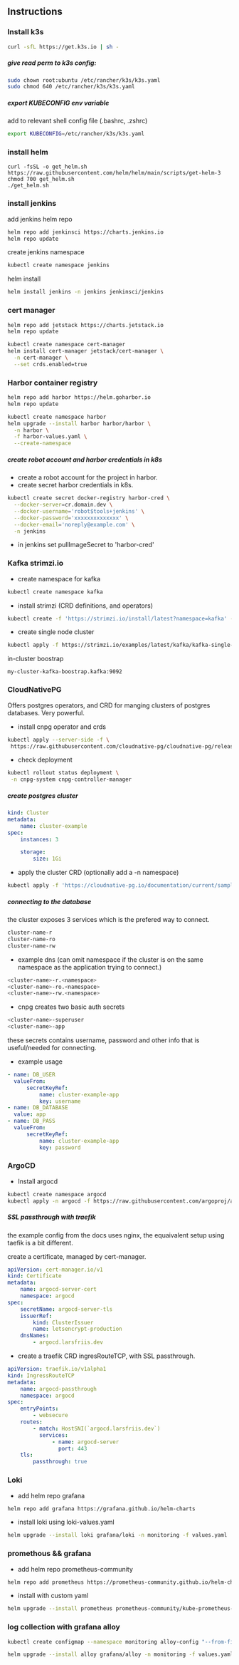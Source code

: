 ## Instructions

### Install k3s

```bash
curl -sfL https://get.k3s.io | sh -
```

##### give read perm to k3s config:

```bash
sudo chown root:ubuntu /etc/rancher/k3s/k3s.yaml
sudo chmod 640 /etc/rancher/k3s/k3s.yaml
```

##### export KUBECONFIG env variable

add to relevant shell config file (.bashrc, .zshrc)

```bash
export KUBECONFIG=/etc/rancher/k3s/k3s.yaml
```

### install helm

```
curl -fsSL -o get_helm.sh https://raw.githubusercontent.com/helm/helm/main/scripts/get-helm-3
chmod 700 get_helm.sh
./get_helm.sh
```

### install jenkins

add jenkins helm repo

```bash
helm repo add jenkinsci https://charts.jenkins.io
helm repo update
```

create jenkins namespace

```bash
kubectl create namespace jenkins
```

helm install

```bash
helm install jenkins -n jenkins jenkinsci/jenkins
```

### cert manager

```bash
helm repo add jetstack https://charts.jetstack.io
helm repo update

kubectl create namespace cert-manager
helm install cert-manager jetstack/cert-manager \
  -n cert-manager \
  --set crds.enabled=true
```

### Harbor container registry

```bash
helm repo add harbor https://helm.goharbor.io
helm repo update
```

```bash
kubectl create namespace harbor
helm upgrade --install harbor harbor/harbor \
  -n harbor \
  -f harbor-values.yaml \
  --create-namespace
```

##### create robot account and harbor credentials in k8s

-   create a robot account for the project in harbor.
-   create secret harbor credentials in k8s.

```bash
kubectl create secret docker-registry harbor-cred \
  --docker-server=cr.domain.dev \
  --docker-username='robot$tools+jenkins' \
  --docker-password='xxxxxxxxxxxxxx' \
  --docker-email='noreply@example.com' \
  -n jenkins
```

-   in jenkins set pullImageSecret to 'harbor-cred'

### Kafka strimzi.io

-   create namespace for kafka

```bash
kubectl create namespace kafka
```

-   install strimzi (CRD definitions, and operators)

```bash
kubectl create -f 'https://strimzi.io/install/latest?namespace=kafka' -n kafka

```

-   create single node cluster

```bash
kubectl apply -f https://strimzi.io/examples/latest/kafka/kafka-single-node.yaml -n kafka

```

in-cluster boostrap

```
my-cluster-kafka-boostrap.kafka:9092
```

### CloudNativePG

Offers postgres operators, and CRD for manging clusters of postgres databases.
Very powerful.

-   install cnpg operator and crds

```bash
kubectl apply --server-side -f \
 https://raw.githubusercontent.com/cloudnative-pg/cloudnative-pg/release-1.27/releases/cnpg-1.27.0.yaml
```

-   check deployment

```bash
kubectl rollout status deployment \
 -n cnpg-system cnpg-controller-manager
```

##### create postgres cluster

```yaml
kind: Cluster
metadata:
    name: cluster-example
spec:
    instances: 3

    storage:
        size: 1Gi
```

-   apply the cluster CRD (optionally add a -n namespace)

```bash
kubectl apply -f 'https://cloudnative-pg.io/documentation/current/samples/cluster-example.yaml'

```

##### connecting to the database

the cluster exposes 3 services
which is the prefered way to connect.

```bash
cluster-name-r
cluster-name-ro
cluster-name-rw
```

-   example dns (can omit namespace if the cluster is on the same namespace as the application trying to connect.)

```bash
<cluster-name>-r.<namespace>
<cluster-name>-ro.<namespace>
<cluster-name>-rw.<namespace>
```

-   cnpg creates two basic auth secrets

```bash
<cluster-name>-superuser
<cluster-name>-app
```

these secrets contains username, password and other info that is useful/needed for connecting.

-   example usage

```yaml
- name: DB_USER
  valueFrom:
      secretKeyRef:
          name: cluster-example-app
          key: username
- name: DB_DATABASE
  value: app
- name: DB_PASS
  valueFrom:
      secretKeyRef:
          name: cluster-example-app
          key: password
```

### ArgoCD

-   Install argocd

```bash
kubectl create namespace argocd
kubectl apply -n argocd -f https://raw.githubusercontent.com/argoproj/argo-cd/stable/manifests/install.yaml
```

##### SSL passthrough with traefik

the example config from the docs uses nginx, the equaivalent setup using taefik is a bit different.

create a certificate, managed by cert-manager.

```yaml
apiVersion: cert-manager.io/v1
kind: Certificate
metadata:
    name: argocd-server-cert
    namespace: argocd
spec:
    secretName: argocd-server-tls
    issuerRef:
        kind: ClusterIssuer
        name: letsencrypt-production
    dnsNames:
        - argocd.larsfriis.dev
```

-   create a traefik CRD ingresRouteTCP, with SSL passthrough.

```yaml
apiVersion: traefik.io/v1alpha1
kind: IngressRouteTCP
metadata:
    name: argocd-passthrough
    namespace: argocd
spec:
    entryPoints:
        - websecure
    routes:
        - match: HostSNI(`argocd.larsfriis.dev`)
          services:
              - name: argocd-server
                port: 443
    tls:
        passthrough: true
```

### Loki

-   add helm repo grafana

```bash
helm repo add grafana https://grafana.github.io/helm-charts
```

-   install loki using loki-values.yaml

```bash
helm upgrade --install loki grafana/loki -n monitoring -f values.yaml
```

### promethous && grafana

-   add helm repo prometheus-community

```bash
helm repo add prometheus https://prometheus-community.github.io/helm-charts
```

-   install with custom yaml

```bash
helm upgrade --install prometheus prometheus-community/kube-prometheus-stack -n monitoring -f values.yaml
```

### log collection with grafana alloy

```bash
kubectl create configmap --namespace monitoring alloy-config "--from-file=alloy.config=./alloy.config"
```

```bash
helm upgrade --install alloy grafana/alloy -n monitoring -f values.yaml
```
